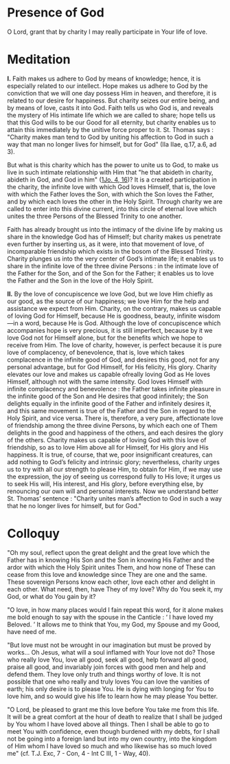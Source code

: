 # Presence of God

O Lord, grant that by charity I may really participate in Your life of love.

# Meditation

**I.** Faith makes us adhere to God by means of knowledge; hence, it is especially related to our intellect. Hope makes us adhere to God by the conviction that we will one day possess Him in heaven, and therefore, it is related to our desire for happiness. But charity seizes our entire being, and by means of love, casts it into God. Faith tells us who God is, and reveals the mystery of His intimate life which we are called to share; hope tells us that this God wills to be our Good for all eternity, but charity enables us to attain this immediately by the unitive force proper to it. St. Thomas says : "Charity makes man tend to God by uniting his affection to God in such a way that man no longer lives for himself, but for God" (IIa IIae, q.17, a.6, ad 3).

But what is this charity which has the power to unite us to God, to make us live in such intimate relationship with Him that "he that abideth in charity, abideth in God, and God in him" ([1Jo. 4, 16](https://vulgata.online/bible/1Jo.4?ed=DR2&vfn=DR2.1Jo.4.16:vs))? It is a created participation in the charity, the infinite love with which God loves Himself, that is, the love with which the Father loves the Son, with which the Son loves the Father, and by which each loves the other in the Holy Spirit. Through charity we are called to enter into this divine current, into this circle of eternal love which unites the three Persons of the Blessed Trinity to one another.

Faith has already brought us into the intimacy of the divine life by making us share in the knowledge God has of Himself; but charity makes us penetrate even further by inserting us, as it were, into that movement of love, of incomparable friendship which exists in the bosom of the Blessed Trinity. Charity plunges us into the very center of God’s intimate life; it enables us to share in the infinite love of the three divine Persons : in the intimate love of the Father for the Son, and of the Son for the Father; it enables us to love the Father and the Son in the love of the Holy Spirit.

**II.** By the love of concupiscence we love God, but we love Him chiefly as our good, as the source of our happiness; we love Him for the help and assistance we expect from Him. Charity, on the contrary, makes us capable of loving God for Himself, because He is goodness, beauty, infinite wisdom—in a word, because He is God. Although the love of concupiscence which accompanies hope is very precious, it is still imperfect, because by it we love God not for Himself alone, but for the benefits which we hope to receive from Him. The love of charity, however, is perfect because it is pure love of complacency, of benevolence, that is, love which takes complacence in the infinite good of God, and desires this good, not for any personal advantage, but for God Himself, for His felicity, His glory. Charity elevates our love and makes us capable ofreally loving God as He loves Himself, although not with the same intensity. God loves Himself with infinite complacency and benevolence : the Father takes infinite pleasure in the infinite good of the Son and He desires that good infinitely; the Son delights equally in the infinite good of the Father and infinitely desires it, and this same movement is true of the Father and the Son in regard to the Holy Spirit, and vice versa. There is, therefore, a very pure, affectionate love of friendship among the three divine Persons, by which each one of Them delights in the good and happiness of the others, and each desires the glory of the others. Charity makes us capable of loving God with this love of friendship, so as to love Him above all for Himself, for His glory and His happiness. It is true, of course, that we, poor insignificant creatures, can add nothing to God’s felicity and intrinsic glory; nevertheless, charity urges us to try with all our strength to please Him, to obtain for Him, if we may use the expression, the joy of seeing us correspond fully to His love; it urges us to seek His will, His interest, and His glory, before everything else, by renouncing our own will and personal interests. Now we understand better St. Thomas’ sentence : "Charity unites man’s affection to God in such a way that he no longer lives for himself, but for God."

# Colloquy

"Oh my soul, reflect upon the great delight and the great love which the Father has in knowing His Son and the Son in knowing His Father and the ardor with which the Holy Spirit unites Them, and how none of These can cease from this love and knowledge since They are one and the same. These sovereign Persons know each other, love each other and delight in each other. What need, then, have They of my love? Why do You seek it, my God, or what do You gain by it?

"O love, in how many places would I fain repeat this word, for it alone makes me bold enough to say with the spouse in the Canticle : ‘ I have loved my Beloved. ’ It allows me to think that You, my God, my Spouse and my Good, have need of me.

"But love must not be wrought in our imagination but must be proved by works... Oh Jesus, what will a soul inflamed with Your love not do? Those who really love You, love all good, seek all good, help forward all good, praise all good, and invariably join forces with good men and help and defend them. They love only truth and things worthy of love. It is not possible that one who really and truly loves You can love the vanities of earth; his only desire is to please You. He is dying with longing for You to love him, and so would give his life to learn how he may please You better.

"O Lord, be pleased to grant me this love before You take me from this life. It will be a great comfort at the hour of death to realize that I shall be judged by You whom I have loved above all things. Then I shall be able to go to meet You with confidence, even though burdened with my debts, for I shall not be going into a foreign land but into my own country, into the kingdom of Him whom I have loved so much and who likewise has so much loved me" (cf. T.J. Exc, 7 - Con, 4 - Int C III, 1 - Way, 40).
